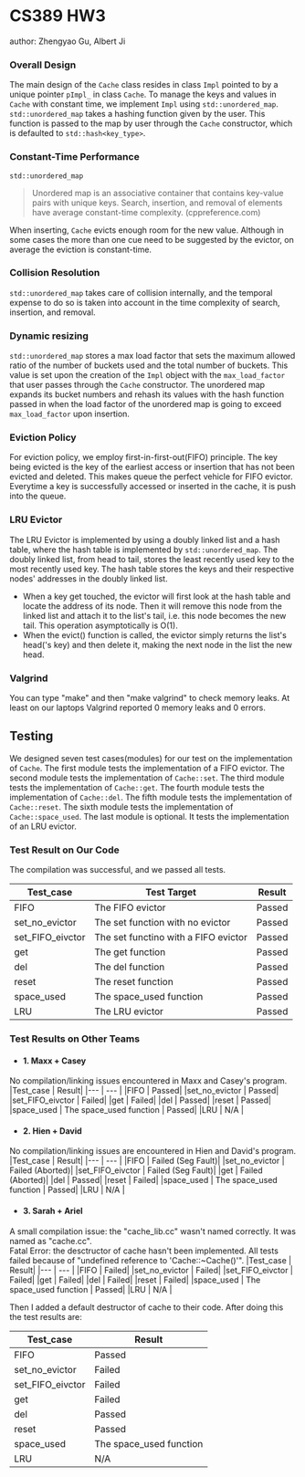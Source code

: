 # CS389 HW3 
author: Zhengyao Gu, Albert Ji

### Overall Design
The main design of the `Cache` class resides in class `Impl` pointed to by a unique pointer `pImpl_` in class `Cache`. To manage the keys and values in `Cache` with constant time,
we implement `Impl` using `std::unordered_map`. `std::unordered_map` takes a hashing function given by the user. This function is passed to the map by user through the `Cache` constructor, 
which is defaulted to `std::hash<key_type>`.

### Constant-Time Performance
`std::unordered_map`

> Unordered map is an associative container that contains key-value pairs with unique keys.
> Search, insertion, and removal of elements have average constant-time complexity. 
> (cppreference.com)

When inserting, `Cache` evicts enough room for the new value. Although in some cases the more than one cue need to be suggested by the evictor,
on average the eviction is constant-time.

### Collision Resolution
`std::unordered_map` takes care of collision internally, and the temporal expense to do so is taken into account in the time complexity of search,
insertion, and removal.

### Dynamic resizing
`std::unordered_map` stores a max load factor that sets the maximum allowed ratio of the number of buckets used and the total number of buckets. This value is set upon the creation of the `Impl` object with the 
`max_load_factor` that user passes through the `Cache` constructor.
The unordered map expands its bucket numbers and rehash its values with the hash function passed in when the load factor of the unordered map is going to exceed `max_load_factor` upon insertion.

### Eviction Policy
For eviction policy, we employ first-in-first-out(FIFO) principle. The key being evicted is the key of the earliest access or insertion that has not been evicted and deleted.
This makes queue the perfect vehicle for FIFO evictor. Everytime a key is successfully accessed or inserted in the cache, it is push into the queue.

### LRU Evictor
The LRU Evictor is implemented by using a doubly linked list and a hash table, where the hash table is implemented by `std::unordered_map`. The doubly linked list, from head to tail, stores the least recently used key to the most recently used key. The hash table stores the keys and their respective nodes' addresses in the doubly linked list.
 - When a key get touched, the evictor will first look at the hash table and locate the address of its node. Then it will remove this node from the linked list and attach it to the list's tail, i.e. this node becomes the new tail. This operation asymptotically is O(1). 
 - When the evict() function is called, the evictor simply returns the list's head('s key) and then delete it, making the next node in the list the new head.

### Valgrind
You can type "make" and then "make valgrind" to check memory leaks. At least on our laptops Valgrind reported 0 memory leaks and 0 errors.

## Testing
We designed seven test cases(modules) for our test on the implementation of `Cache`.
The first module tests the implementation of a FIFO evictor.
The second module tests the implementation of `Cache::set`.
The third module tests the implementation of `Cache::get`.
The fourth module tests the implementation of `Cache::del`.
The fifth module tests the implementation of `Cache::reset`.
The sixth module tests the implementation of `Cache::space_used`.
The last module is optional. It tests the implementation of an LRU evictor.


### Test Result on Our Code
The compilation was successful, and we passed all tests.

|Test_case | Test Target | Result|
|--- | --- | --- |
|FIFO | The FIFO evictor | Passed|
|set_no_evictor | The set function with no evictor | Passed|
|set_FIFO_eivctor | The set functino with a FIFO evictor |  Passed|
|get | The get function |  Passed|
|del | The del function | Passed|
|reset | The reset function | Passed|
|space_used | The space_used function | Passed|
|LRU | The LRU evictor | Passed |

### Test Results on Other Teams
- #### 1. Maxx + Casey
No compilation/linking issues encountered in Maxx and Casey's program.
|Test_case | Result|
|--- | --- |
|FIFO | Passed|
|set_no_evictor | Passed|
|set_FIFO_eivctor | Failed|
|get | Failed|
|del | Passed|
|reset | Passed|
|space_used | The space_used function | Passed|
|LRU | N/A |
- #### 2. Hien + David
No compilation/linking issues are encountered in Hien and David's program.
|Test_case | Result|
|--- | --- |
|FIFO | Failed (Seg Fault)|
|set_no_evictor | Failed (Aborted)|
|set_FIFO_eivctor | Failed (Seg Fault)|
|get | Failed (Aborted)|
|del | Passed|
|reset | Failed|
|space_used | The space_used function | Passed|
|LRU | N/A |
- #### 3. Sarah + Ariel
A small compilation issue: the "cache_lib.cc" wasn't named correctly. It was named as "cache.cc".\
Fatal Error: the desctructor of cache hasn't been implemented. All tests failed because of "undefined reference to 'Cache::~Cache()'".
|Test_case | Result|
|--- | --- |
|FIFO | Failed|
|set_no_evictor | Failed|
|set_FIFO_eivctor | Failed|
|get | Failed|
|del | Failed|
|reset | Failed|
|space_used | The space_used function | Passed|
|LRU | N/A |

Then I added a default destructor of cache to their code. After doing this the test results are:

|Test_case | Result|
|--- | --- |
|FIFO | Passed|
|set_no_evictor | Failed|
|set_FIFO_eivctor | Failed|
|get | Failed|
|del | Passed|
|reset | Passed|
|space_used | The space_used function | Passed|
|LRU | N/A |
